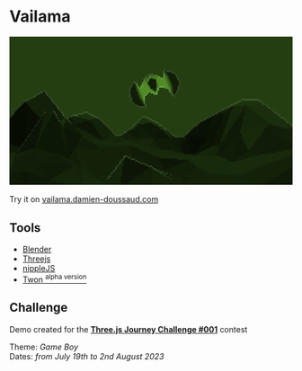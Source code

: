 # Vailama

![](./public/cover.png)

Try it on [vailama.damien-doussaud.com](https://vailama.damien-doussaud.com/)

## Tools

- [Blender](https://www.blender.org/)
- [Threejs](https://threejs.org/)
- [nippleJS](https://yoannmoi.net/nipplejs/)
- [Twon <sup>alpha version</sup>](https://twon.namide.com/)

## Challenge

Demo created for the [**Three.js Journey Challenge #001**](https://threejs-journey.com/) contest

Theme: _Game Boy_  
Dates: _from July 19th to 2nd August 2023_
